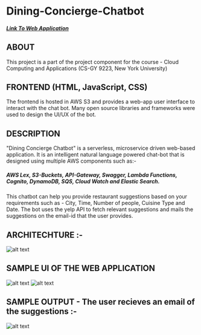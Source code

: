 # Dining-Concierge-Chatbot
##### [Link To Web Application](http://restaurant-chatbot.s3-website-us-east-1.amazonaws.com/)

## ABOUT
This project is a part of the project component for the course - Cloud Computing and Applications (CS-GY 9223, New York University) 

## FRONTEND (HTML, JavaScript, CSS)
The frontend is hosted in AWS S3 and provides a web-app user interface to interact with the chat bot. Many open source libraries and frameworks were used to design the UI/UX of the bot. 

## DESCRIPTION
"Dining Concierge Chatbot" is a serverless, microservice driven web-based application. It is an intelligent natural language powered chat-bot that is designed using multiple AWS components such as:-
##### AWS Lex, S3-Buckets, API-Gateway, Swagger, Lambda Functions, Cognito, DynamoDB, SQS, Cloud Watch and Elastic Search.

This chatbot can help you provide restaurant suggestions based on your requirements such as - City, Time, Number of people, Cuisine Type and Date. The bot uses the yelp API to fetch relevant suggestions and mails the suggestions on the email-id that the user provides. 

## ARCHITECHTURE :- 
![alt text](https://github.com/maheshg23/Dining-Concierge-Chatbot/blob/master/images/architecture.png)

## SAMPLE UI OF THE WEB APPLICATION
![alt text](https://github.com/maheshg23/Dining-Concierge-Chatbot/blob/master/images/Frontend_UI1.jpg)
![alt text](https://github.com/maheshg23/Dining-Concierge-Chatbot/blob/master/images/Frontend_UI2.jpg)


## SAMPLE OUTPUT - The user recieves an email of the suggestions :- 
![alt text](https://github.com/maheshg23/Dining-Concierge-Chatbot/blob/master/images/the-bot.jpg)

 


